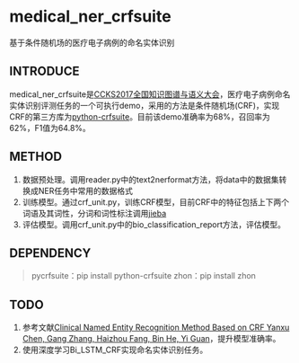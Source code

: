 # medical_ner_crfsuite
基于条件随机场的医疗电子病例的命名实体识别

## INTRODUCE
medical_ner_crfsuite是[CCKS2017全国知识图谱与语义大会](http://www.ccks2017.com/)，医疗电子病例命名实体识别评测任务的一个可执行demo，采用的方法是条件随机场(CRF)，实现CRF的第三方库为[python-crfsuite](https://github.com/scrapinghub/python-crfsuite)。目前该demo准确率为68%，召回率为62%，F1值为64.8%。

## METHOD
1. 数据预处理。调用reader.py中的text2nerformat方法，将data中的数据集转换成NER任务中常用的数据格式
2. 训练模型。通过crf_unit.py，训练CRF模型，目前CRF中的特征包括上下两个词语及其词性，分词和词性标注调用[jieba](https://github.com/fxsjy/jieba)
3. 评估模型。调用crf_unit.py中的bio_classification_report方法，评估模型。

## DEPENDENCY
> pycrfsuite：pip install python-crfsuite
> zhon：pip install zhon

## TODO
1. 参考文献[Clinical Named Entity Recognition Method Based on CRF Yanxu Chen, Gang Zhang, Haizhou Fang, Bin He, Yi Guan](http://ceur-ws.org/Vol-1976/paper09.pdf)，提升模型准确率。
2. 使用深度学习Bi_LSTM_CRF实现命名实体识别任务。
